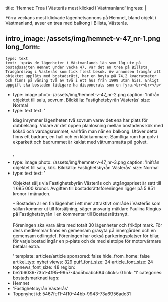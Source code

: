 title: 'Hemnet: Trea i Västerås mest klickad i Västmanland'
ingress: |
  <p>Förra veckans mest klickade lägenhetsannons på Hemnet, bland objekt i Västmanland, avser en trea med balkong i Billsta, Västerås.
  </p>
  
intro_image: /assets/img/hemnet-v-47_nr-1.png
long_form:
  -
    type: text
    text: '<p>Av de lägenheter i Västmanlands län som låg ute på bostadssajten Hemnet under vecka 47, var det en trea på Billsta Trädgårdsväg i Västerås som fick flest besök. Av annonsen framgår att objektet upplåts med bostadsrätt, har en boyta på 74,2 kvadratmeter och finns på våning två av två i ett hus från 1999 utan hiss. Enligt uppgift ska bostaden tidigare ha disponerats som en fyra.<br><br></p>'
  -
    type: image
    photo: /assets/img/hemnet-v-47_nr-2.png
    caption: 'Inifrån objektet till salu, sovrum. Bildkälla: Fastighetsbyrån Västerås'
    size: Normal
  -
    type: text
    text: '<p>Idag inrymmer lägenheten två sovrum varav det ena har plats för dubbelsäng. Vidare är det öppen planlösning mellan bostadens kök med köksö och vardagsrummet, varifrån man når en balkong. Utöver detta finns ett badrum, en hall och en klädkammare. Samtliga rum har golv i ekparkett och badrummet är kaklat med våtrumsmatta på golvet.<br><br></p>'
  -
    type: image
    photo: /assets/img/hemnet-v-47_nr-3.png
    caption: 'Inifrån objektet till salu, kök. Bildkälla: Fastighetsbyrån Västerås'
    size: Normal
  -
    type: text
    text: '<p>Objektet säljs via Fastighetsbyrån Västerås och utgångspriset är satt till 1 695 000 kronor. Avgiften till bostadsrättsföreningen ligger på 5 851 kronor i månaden.&nbsp;</p><p>– Bostaden är en fin lägenhet i ett mer attraktivt område i Västerås som sällan kommer ut till försäljning, säger ansvarig mäklare Paulina Ringius på Fastighetsbyrån i en kommentar till Bostadsrättsnytt.&nbsp;<br><br>Föreningen ska vara äkta med totalt 30 lägenheter och friköpt mark. För dess medlemmar finns en gemensam gräsyta på innergården och en gemensam odlingdel. Föreningen har också parkeringsplatser för bilar, för varje bostad ingår en p-plats och de med elstolpe för motorvärmare betalar extra.</p>'
template: articles/article
sponsored: false
hide_from_home: false
artikel_typ: nyhet
views: 329
puff_font_size: 24
article_font_size: 24
topnews_font_size: 48
region:
  - be2b6036-73b1-4f95-9957-4ad5bcabc684
clicks: 0
link: '1'
categories: bostadsmarknad
tags:
  - Hemnet
  - 'Fastighetsbyrån Västerås'
  - Toppnyhet
id: 5467fef1-4f10-44bb-9943-73a6956adc31
